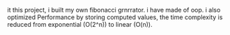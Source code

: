 it this project, i built my own fibonacci grnrrator.
i have made of oop.
i also optimized Performance by storing computed values, the time complexity is reduced from exponential (O(2^n)) to linear (O(n)).

